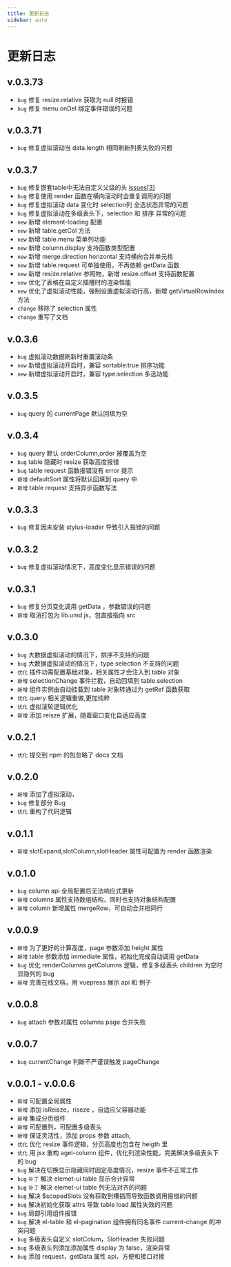 ```yaml
---
title: 更新日志
sidebar: auto
---
```



# 更新日志

## v.0.3.73
- `bug` 修复 resize.relative 获取为 null 时报错
- `bug` 修复 menu.onDel 绑定事件错误的问题


## v.0.3.71
- `bug` 修复虚拟滚动当 data.length 相同刷新列表失败的问题 

## v.0.3.7

- `bug` 修复嵌套table中无法自定义父级的头 [issues[3]](https://github.com/agrass-GitHub/agel-table/issues/3)
- `bug` 修复使用 render 函数在横向滚动时会重复调用的问题
- `bug` 修复虚拟滚动 data 变化时 selection列 全选状态异常的问题
- `bug` 修复虚拟滚动在多级表头下，selection 和 排序 异常的问题
- `new` 新增 element-loading 配置
- `new` 新增 table.getCol 方法
- `new` 新增 table.menu 菜单列功能
- `new` 新增 column.display 支持函数类型配置
- `new` 新增 merge.direction horizontal 支持横向合并单元格
- `new` 新增 table.request 可单独使用，不再依赖 getData 函数
- `new` 新增 resize.relative 参照物，新增 resize.offset 支持函数配置
- `new` 优化了表格在自定义插槽时的渲染性能
- `new` 优化了虚拟滚动性能，强制设置虚拟滚动行高，新增 getVirtualRowIndex 方法
- `change` 移除了 selection 属性
- `change` 重写了文档

## v.0.3.6

- `bug` 虚拟滚动数据刷新时重置滚动条
- `new` 新增虚拟滚动开启时，兼容 sortable:true 排序功能
- `new` 新增虚拟滚动开启时，兼容 type:selection 多选功能

## v.0.3.5

- `bug` query 的 currentPage 默认回填为空

## v.0.3.4
- `bug` query 默认 orderColumn,order 被覆盖为空
- `bug` table 隐藏时 resize 获取高度报错
- `bug` table request 函数报错没有 error 提示
- `新增` defaultSort 属性将默认回填到 query 中
- `新增` table request 支持异步函数写法


## v.0.3.3
- `bug` 修复因未安装 stylus-loader 导致引入报错的问题

## v.0.3.2
- `bug` 修复虚拟滚动情况下，高度变化显示错误的问题

## v.0.3.1
- `bug` 修复分页变化调用 getData ，参数错误的问题
- `新增` 取消打包为 lib.umd.js，包直接指向 src

## v.0.3.0
- `bug` 大数据虚拟滚动的情况下，排序不支持的问题
- `bug` 大数据虚拟滚动的情况下，type selection 不支持的问题
- `优化` 插件功需配置基础对象，相关属性才会注入到 table 对象
- `新增` selectionChange 事件拦截，自动回填到 table.selection
- `新增` 组件实例由自动挂载到 table 对象转通过为 getRef 函数获取
- `优化` query 相关逻辑重做,更加纯粹
- `优化` 虚拟滚轮逻辑优化
- `新增` 添加 reisze 扩展，随着窗口变化自适应高度

## v.0.2.1
- `优化` 提交到 npm 的包忽略了 docs 文档

## v.0.2.0

- `新增` 添加了虚拟滚动，
- `bug` 修复部分 Bug
- `优化` 重构了代码逻辑

## v.0.1.1

- `新增` slotExpand,slotColumn,slotHeader 属性可配置为 render 函数渲染

## v.0.1.0

- `bug` column api 全局配置后无法响应式更新
- `新增` columns 属性支持数组结构，同时也支持对象结构配置
- `新增` column 新增属性 mergeRow，可自动合并相同行

## v.0.0.9

- `新增` 为了更好的计算高度，page 参数添加 height 属性
- `新增` table 参数添加 immediate 属性，初始化完成自动调用 getData
- `bug` 优化 renderColumns getColumns 逻辑，修复多级表头 children 为空时显隐列的 bug
- `新增` 完善在线文档，用 vuepress 展示 api 和 例子

## v.0.0.8

- `bug` attach 参数对属性 columns page 合并失败

## v.0.0.7

- `bug` currentChange 判断不严谨误触发 pageChange

## v.0.0.1 - v.0.0.6

- `新增` 可配置全局属性
- `新增` 添加 isReisze，riseze ，自适应父容器功能
- `新增` 集成分页组件
- `新增` 可配置列，可配置多级表头
- `新增` 保证灵活性，添加 props 参数 attach,
- `优化` 优化 resize 事件逻辑，分页高度也包含在 heigth 里
- `优化` 用 jsx 重构 agel-column 组件，优化列渲染性能，完美解决多级表头下的 bug
- `bug` 解决在切换显示隐藏同时固定高度情况，resize 事件不正常工作
- `bug` `补丁` 解决 elemet-ui table 显示合计异常
- `bug` `补丁` 解决 elemet-ui table 列无法对齐的问题
- `bug` 解决 \$scopedSlots 没有获取到槽插而导致函数调用报错的问题
- `bug` 解决初始化获取 attrs 导致 table load 属性失效的问题
- `bug` 局部引用组件报错
- `bug` 解决 el-table 和 el-pagination 组件拥有同名事件 current-change 的冲突问题
- `bug` 多级表头自定义 slotColum，SlotHeader 失败问题
- `bug` 多级表头列添加添加属性 display 为 false，渲染异常
- `bug` 添加 request，getData 属性 api，方便和接口对接


